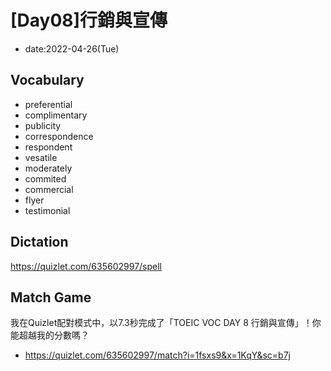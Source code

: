 # [Day08]行銷與宣傳

* date:2022-04-26(Tue)

## Vocabulary
* preferential
* complimentary
* publicity
* correspondence
* respondent
* vesatile
* moderately
* commited
* commercial
* flyer
* testimonial

## Dictation
https://quizlet.com/635602997/spell

## Match Game
我在Quizlet配對模式中，以7.3秒完成了「TOEIC VOC DAY 8 行銷與宣傳」！你能超越我的分數嗎？
* https://quizlet.com/635602997/match?i=1fsxs9&x=1KqY&sc=b7j
